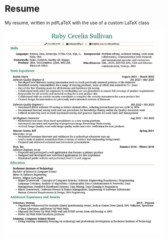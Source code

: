 # Resume
My resume, written in pdfLaTeX with the use of a custom LaTeX class

![image of resume](https://github.com/CorundumCore/Resume/blob/main/ResumeImage.jpg?raw=true)
